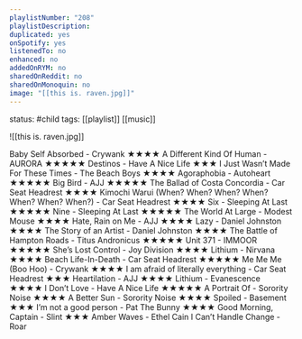 ```yaml
---
playlistNumber: "208"
playlistDescription:
duplicated: yes
onSpotify: yes
listenedTo: no
enhanced: no
addedOnRYM: no
sharedOnReddit: no
sharedOnMonoquin: no
image: "[[this is. raven.jpg]]"
---
```

status: #child 
tags: [[playlist]] [[music]] 

![[this is. raven.jpg]]

Baby Self Absorbed - Crywank ★★★★
A Different Kind Of Human - AURORA ★★★★★
Destinos - Have A Nice Life ★★★
I Just Wasn’t Made For These Times - The Beach Boys ★★★★
Agoraphobia - Autoheart ★★★★★
Big Bird - AJJ ★★★★★
The Ballad of Costa Concordia - Car Seat Headrest ★★★★
Kimochi Warui (When? When? When? When? When? When? When?) - Car Seat Headrest ★★★★
Six - Sleeping At Last ★★★★★
Nine - Sleeping At Last ★★★★★
The World At Large - Modest Mouse ★★★★
Hate, Rain on Me - AJJ ★★★★
Lazy - Daniel Johnston ★★★★
The Story of an Artist - Daniel Johnston ★★★★
The Battle of Hampton Roads - Titus Andronicus ★★★★★
Unit 371 - IMMOOR ★★★★★
She’s Lost Control - Joy Division ★★★★
Lithium - Nirvana ★★★★
Beach Life-In-Death - Car Seat Headrest ★★★★★
Me Me Me (Boo Hoo) - Crywank ★★★★
I am afraid of literally everything - Car Seat Headrest ★★★
Heartilation - AJJ ★★★★
Lithium - Evanescence  ★★★★
I Don’t Love - Have A Nice Life ★★★★★
A Portrait Of - Sorority Noise ★★★★
A Better Sun - Sorority Noise ★★★★
Spoiled - Basement ★★★
I’m not a good person - Pat The Bunny ★★★★
Good Morning, Captain - Slint ★★★
Amber Waves - Ethel Cain
I Can’t Handle Change - Roar

